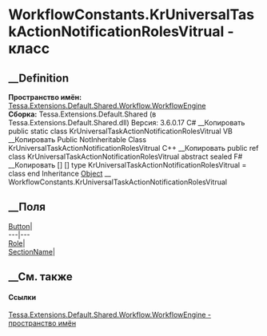 # WorkflowConstants.KrUniversalTaskActionNotificationRolesVitrual - класс
##  __Definition
 **Пространство имён:**
[Tessa.Extensions.Default.Shared.Workflow.WorkflowEngine](N_Tessa_Extensions_Default_Shared_Workflow_WorkflowEngine.htm)  
 **Сборка:** Tessa.Extensions.Default.Shared (в
Tessa.Extensions.Default.Shared.dll) Версия: 3.6.0.17
C# __Копировать
     public static class KrUniversalTaskActionNotificationRolesVitrual
VB __Копировать
     Public NotInheritable Class KrUniversalTaskActionNotificationRolesVitrual
C++ __Копировать
     public ref class KrUniversalTaskActionNotificationRolesVitrual abstract sealed
F# __Копировать
     [<AbstractClassAttribute>]
    [<SealedAttribute>]
    type KrUniversalTaskActionNotificationRolesVitrual = class end
Inheritance
    [Object](https://learn.microsoft.com/dotnet/api/system.object) __ WorkflowConstants.KrUniversalTaskActionNotificationRolesVitrual
##  __Поля
[Button](F_Tessa_Extensions_Default_Shared_Workflow_WorkflowEngine_WorkflowConstants_KrUniversalTaskActionNotificationRolesVitrual_Button.htm)|  
---|---  
[Role](F_Tessa_Extensions_Default_Shared_Workflow_WorkflowEngine_WorkflowConstants_KrUniversalTaskActionNotificationRolesVitrual_Role.htm)|  
[SectionName](F_Tessa_Extensions_Default_Shared_Workflow_WorkflowEngine_WorkflowConstants_KrUniversalTaskActionNotificationRolesVitrual_SectionName.htm)|  
## __См. также
#### Ссылки
[Tessa.Extensions.Default.Shared.Workflow.WorkflowEngine - пространство
имён](N_Tessa_Extensions_Default_Shared_Workflow_WorkflowEngine.htm)
